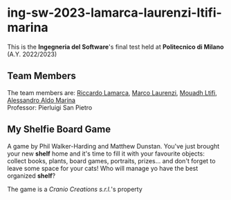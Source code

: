 # ing-sw-2023-lamarca-laurenzi-ltifi-marina

This is the **Ingegneria del Software**'s final test held at **Politecnico di Milano** (A.Y. 2022/2023)

## Team Members

The team members are: [Riccardo Lamarca](), [Marco Laurenzi](https://github.com/marcolaurenzi), [Mouadh Ltifi](https://github.com/mouadhltifi), [Alessandro Aldo Marina](https://github.com/Hackingale) <br>
Professor: Pierluigi San Pietro

## My Shelfie Board Game

A game by Phil Walker-Harding and Matthew Dunstan. You've just brought your new **shelf** home and it's time to fill it with your favourite objects: collect books, plants, board games, portraits, prizes... and don't forget to leave some space for your cats! Who will manage yo have the best organized **shelf**?

The game is a _Cranio Creations s.r.l._'s property

